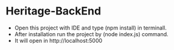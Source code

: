 # Heritage-BackEnd
- Open this project with IDE and type (npm install) in terminall.
- After installation run the project by (node index.js) command.
- It will open in http://localhost:5000
